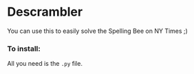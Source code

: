 # Descrambler
You can use this to easily solve the Spelling Bee on NY Times ;)

### To install:
All you need is the `.py` file.

